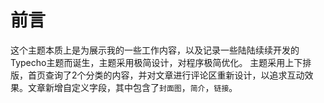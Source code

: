 # 前言
这个主题本质上是为展示我的一些工作内容，以及记录一些陆陆续续开发的Typecho主题而诞生，主题采用极简设计，对程序极简优化。
主题采用上下排版，首页查询了2个分类的内容，并对文章进行评论区重新设计，以追求互动效果。文章新增自定义字段，其中包含了`封面图`，`简介`，`链接`。
